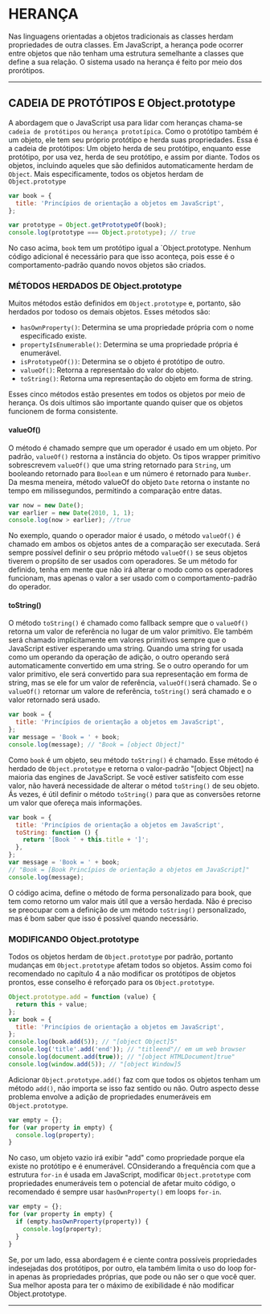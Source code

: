 # HERANÇA

Nas linguagens orientadas a objetos tradicionais as classes herdam propriedades de outra classes. Em JavaScript, a herança pode ocorrer entre objetos que não tenham uma estrutura semelhante a classes que define a sua relação. O sistema usado na herança é feito por meio dos prorótipos.

---

## CADEIA DE PROTÓTIPOS E Object.prototype

A abordagem que o JavaScript usa para lidar com heranças chama-se `cadeia de protótipos` ou `herança prototípica`. Como o protótipo também é um objeto, ele tem seu próprio protótipo e herda suas propriedades. Essa é a cadeia de protótipos: Um objeto herda de seu protótipo, enquanto esse protótipo, por usa vez, herda de seu protótipo, e assim por diante. Todos os objetos, incluindo aqueles que são definidos automaticamente herdam de `Object`. Mais especificamente, todos os objetos herdam de `Object.prototype`

```js
var book = {
  title: 'Princípios de orientação a objetos em JavaScript',
};

var prototype = Object.getPrototypeOf(book);
console.log(prototype === Object.prototype); // true
```

No caso acima, `book` tem um protótipo igual a `Object.prototype. Nenhum código adicional é necessário para que isso aconteça, pois esse é o comportamento-padrão quando novos objetos são criados.

### MÉTODOS HERDADOS DE Object.prototype

Muitos métodos estão definidos em `Object.prototype` e, portanto, são herdados por todoso os demais objetos. Esses métodos são:

- `hasOwnProperty()`: Determina se uma propriedade própria com o nome especificado existe.
- `propertyIsEnumerable()`: Determina se uma propriedade própria é enumerável.
- `isPrototypeOf())`: Determina se o objeto é protótipo de outro.
- `valueOf()`: Retorna a representaão do valor do objeto.
- `toString()`: Retorna uma representação do objeto em forma de string.

Esses cinco métodos estão presentes em todos os objetos por meio de herança. Os dois ultimos são importante quando quiser que os objetos funcionem de forma consistente.

#### valueOf()

O método é chamado sempre que um operador é usado em um objeto. Por padrão, `valueOf()` restorna a instância do objeto. Os tipos wrapper primitivo sobrescrevem `valueOf()` que uma string retornado para `String`, um booleando retornado para `Boolean` e um número é retornado para `Number`. Da mesma meneira, método valueOf do objeto `Date` retorna o instante no tempo em milissegundos, permitindo a comparação entre datas.

```js
var now = new Date();
var earlier = new Date(2010, 1, 1);
console.log(now > earlier); //true
```

No exemplo, quando o operador maior é usado, o método `valueOf()` é chamado em ambos os objetos antes de a comparação ser executada. Será sempre possível definir o seu próprio método `valueOf()` se seus objetos tiverem o propśito de ser usados com operadores. Se um método for definido, tenha em mente que não irá alterar o modo como os operadores funcionam, mas apenas o valor a ser usado com o comportamento-padrão do operador.

#### toString()

O método `toString()` é chamado como fallback sempre que o `valueOf()` retorna um valor de referência no lugar de um valor primitivo. Ele também será chamado implicitamente em valores primitivos sempre que o JavaScript estiver esperando uma string. Quando uma string for usada como um operando da operação de adição, o outro operando será automaticamente convertido em uma string. Se o outro operando for um valor primitivo, ele será convertido para sua representação em forma de string, mas se ele for um valor de referência, `valueOf()`será chamado. Se o `valueOf()` retornar um valore de referência, `toString()` será chamado e o valor retornado será usado.

```js
var book = {
  title: 'Princípios de orientação a objetos em JavaScript',
};
var message = 'Book = ' + book;
console.log(message); // "Book = [object Object]"
```

Como `book` é um objeto, seu método `toString()` é chamado. Esse método é herdado de `Object.prototype` e retorna o valor-padrão "[object Object] na maioria das engines de JavaScript. Se você estiver satisfeito com esse valor, não haverá necessidade de alterar o métod `toString()` de seu objeto. Ás vezes, é útil definir o método `toString()` para que as conversões retorne um valor que ofereça mais informações.

```js
var book = {
  title: 'Princípios de orientação a objetos em JavaScript',
  toString: function () {
    return '[Book ' + this.title + ']';
  },
};
var message = 'Book = ' + book;
// "Book = [Book Princípios de orientação a objetos em JavaScript]"
console.log(message);
```

O código acima, define o método de forma personalizado para book, que tem como retorno um valor mais útil que a versão herdada. Não é preciso se preocupar com a definição de um método `toString()` personalizado, mas é bom saber que isso é possível quando necessário.

### MODIFICANDO Object.prototype

Todos os objetos herdam de `Object.prototype` por padrão, portanto mudanças em `Object.prototype` afetam todos so objetos. Assim como foi recomendado no capítulo 4 a não modificar os protótipos de objetos prontos, esse conselho é reforçado para os `Object.prototype`.

```js
Object.prototype.add = function (value) {
  return this + value;
};
var book = {
  title: 'Princípios de orientação a objetos em JavaScript',
};
console.log(book.add(5)); // "[object Object]5"
console.log('title'.add('end')); // "titleend"// em um web browser
console.log(document.add(true)); // "[object HTMLDocument]true"
console.log(window.add(5)); // "[object Window]5
```

Adicionar `Object.prototype.add()` faz com que todos os objetos tenham um método `add()`, não importa se isso faz sentido ou não. Outro aspecto desse problema envolve a adição de propriedades enumeráveis em `Object.prototype`.

```js
var empty = {};
for (var property in empty) {
  console.log(property);
}
```

No caso, um objeto vazio irá exibir "add" como propriedade porque ela existe no protótipo e é enumerável. COnsiderando a frequência com que a estrutura `for-in` é usada em JavaScript, modificar `Object.prototype` com propriedades enumeráveis tem o potencial de afetar muito código, o recomendado é sempre usar `hasOwnProperty()` em loops `for-in`.

```js
var empty = {};
for (var property in empty) {
  if (empty.hasOwnProperty(property)) {
    console.log(property);
  }
}
```

Se, por um lado, essa abordagem é e ciente contra possíveis propriedades indesejadas dos protótipos, por outro, ela também limita o uso do loop for-in apenas às propriedades próprias, que pode ou não ser o que você
quer. Sua melhor aposta para ter o máximo de exibilidade é não modificar Object.prototype.

---
